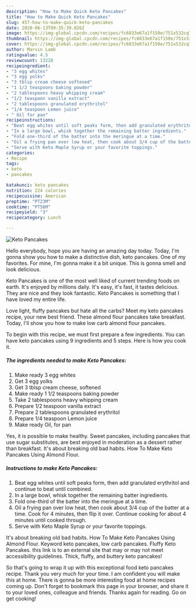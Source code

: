 ```yaml
---
description: "How to Make Quick Keto Pancakes"
title: "How to Make Quick Keto Pancakes"
slug: 457-how-to-make-quick-keto-pancakes
date: 2020-06-13T09:35:39.026Z
image: https://img-global.cpcdn.com/recipes/fc6833e67a1f150e/751x532cq70/keto-pancakes-recipe-main-photo.jpg
thumbnail: https://img-global.cpcdn.com/recipes/fc6833e67a1f150e/751x532cq70/keto-pancakes-recipe-main-photo.jpg
cover: https://img-global.cpcdn.com/recipes/fc6833e67a1f150e/751x532cq70/keto-pancakes-recipe-main-photo.jpg
author: Marvin Lamb
ratingvalue: 4.5
reviewcount: 13228
recipeingredient:
- "3 egg whites"
- "3 egg yolks"
- "3 tblsp cream cheese softened"
- "1 1/2 teaspoons baking powder"
- "2 tablespoons heavy whipping cream"
- "1/2 teaspoon vanilla extract"
- "2 tablespoons granulated erythritol"
- "1/4 teaspoon Lemon juice"
- " Oil for pan"
recipeinstructions:
- "Beat egg whites until soft peaks form, then add granulated erythritol and continue to beat until combined."
- "In a large bowl, whisk together the remaining batter ingredients."
- "Fold one-third of the batter into the meringue at a time."
- "Oil a frying pan over low heat, then cook about 3/4 cup of the batter at a time. Cook for 4 minutes, then flip it over. Continue cooking for about 4 minutes until cooked through."
- "Serve with Keto Maple Syrup or your favorite toppings."
categories:
- Recipe
tags:
- keto
- pancakes

katakunci: keto pancakes 
nutrition: 224 calories
recipecuisine: American
preptime: "PT23M"
cooktime: "PT56M"
recipeyield: "3"
recipecategory: Lunch

---
```



![Keto Pancakes](https://img-global.cpcdn.com/recipes/fc6833e67a1f150e/751x532cq70/keto-pancakes-recipe-main-photo.jpg)

Hello everybody, hope you are having an amazing day today. Today, I'm gonna show you how to make a distinctive dish, keto pancakes. One of my favorites. For mine, I'm gonna make it a bit unique. This is gonna smell and look delicious.

Keto Pancakes is one of the most well liked of current trending foods on earth. It's enjoyed by millions daily. It's easy, it's fast, it tastes delicious. They are nice and they look fantastic. Keto Pancakes is something that I have loved my entire life.

Love light, fluffy pancakes but hate all the carbs? Meet my keto pancakes recipe, your new best friend. These almond flour pancakes take breakfast. Today, I&#39;ll show you how to make low carb almond flour pancakes.


To begin with this recipe, we must first prepare a few ingredients. You can have keto pancakes using 9 ingredients and 5 steps. Here is how you cook it.

<!--inarticleads1-->

##### The ingredients needed to make Keto Pancakes:

1. Make ready 3 egg whites
1. Get 3 egg yolks
1. Get 3 tblsp cream cheese, softened
1. Make ready 1 1/2 teaspoons baking powder
1. Take 2 tablespoons heavy whipping cream
1. Prepare 1/2 teaspoon vanilla extract
1. Prepare 2 tablespoons granulated erythritol
1. Prepare 1/4 teaspoon Lemon juice
1. Make ready  Oil, for pan


Yes, it is possible to make healthy. Sweet pancakes, including pancakes that use sugar substitutes, are best enjoyed in moderation as a dessert rather than breakfast. It&#39;s about breaking old bad habits. How To Make Keto Pancakes Using Almond Flour. 

<!--inarticleads2-->

##### Instructions to make Keto Pancakes:

1. Beat egg whites until soft peaks form, then add granulated erythritol and continue to beat until combined.
1. In a large bowl, whisk together the remaining batter ingredients.
1. Fold one-third of the batter into the meringue at a time.
1. Oil a frying pan over low heat, then cook about 3/4 cup of the batter at a time. Cook for 4 minutes, then flip it over. Continue cooking for about 4 minutes until cooked through.
1. Serve with Keto Maple Syrup or your favorite toppings.


It&#39;s about breaking old bad habits. How To Make Keto Pancakes Using Almond Flour. Keyword keto pancakes, low carb pancakes. Fluffy Keto Pancakes. this link is to an external site that may or may not meet accessibility guidelines. Thick, fluffy, and buttery keto pancakes! 

So that's going to wrap it up with this exceptional food keto pancakes recipe. Thank you very much for your time. I am confident you will make this at home. There is gonna be more interesting food at home recipes coming up. Don't forget to bookmark this page in your browser, and share it to your loved ones, colleague and friends. Thanks again for reading. Go on get cooking!
